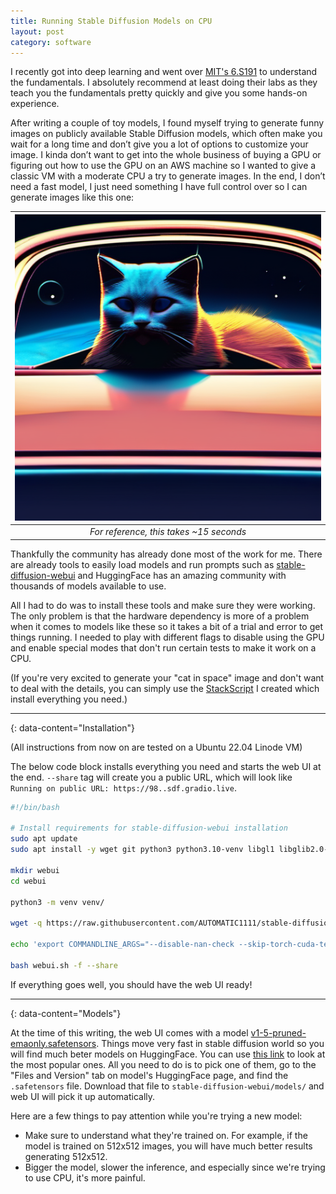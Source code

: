 ```yaml
---
title: Running Stable Diffusion Models on CPU
layout: post
category: software
---
```


I recently got into deep learning and went over <a href="https://www.youtube.com/watch?v=QDX-1M5Nj7s&list=PLtBw6njQRU-rwp5__7C0oIVt26ZgjG9NI" target="_BLANK">MIT's 6.S191</a> to understand the fundamentals. I absolutely recommend at least doing their labs as they teach you the fundamentals pretty quickly and give you some hands-on experience.

After writing a couple of toy models, I found myself trying to generate funny images on publicly available Stable Diffusion models, which often make you wait for a long time and don’t give you a lot of options to customize your image. I kinda don’t want to get into the whole business of buying a GPU or figuring out how to use the GPU on an AWS machine so I wanted to give a classic VM with a moderate CPU a try to generate images. In the end, I don’t need a fast model, I just need something I have full control over so I can generate images like this one:

| ![Astronout cat? sort of](assets/images/astronout-cat.png) |
|:--:| 
| *For reference, this takes ~15 seconds* |

Thankfully the community has already done most of the work for me. There are already tools to easily load models and run prompts such as <a href="https://github.com/AUTOMATIC1111/stable-diffusion-webui">stable-diffusion-webui</a> and HuggingFace has an amazing community with thousands of models available to use.

All I had to do was to install these tools and make sure they were working. The only problem is that the hardware dependency is more of a problem when it comes to models like these so it takes a bit of a trial and error to get things running. I needed to play with different flags to disable using the GPU and enable special modes that don't run certain tests to make it work on a CPU.

(If you're very excited to generate your "cat in space" image and don't want to deal with the details, you can simply use the <a href="https://cloud.linode.com/stackscripts/1241119">StackScript</a> I created which install everything you need.)

---
{: data-content="Installation"}

(All instructions from now on are tested on a Ubuntu 22.04 Linode VM)

The below code block installs everything you need and starts the web UI at the end. `--share` tag will create you a public URL, which will look like `Running on public URL: https://98..sdf.gradio.live`.

 
```bash
#!/bin/bash

# Install requirements for stable-diffusion-webui installation
sudo apt update
sudo apt install -y wget git python3 python3.10-venv libgl1 libglib2.0-0

mkdir webui
cd webui

python3 -m venv venv/

wget -q https://raw.githubusercontent.com/AUTOMATIC1111/stable-diffusion-webui/master/webui.sh

echo 'export COMMANDLINE_ARGS="--disable-nan-check --skip-torch-cuda-test --upcast-sampling --no-half-vae --no-half --use-cpu SD GFPGAN BSRGAN ESRGAN SCUNet CodeFormer --all"' >> webui-user.sh

bash webui.sh -f --share
```

If everything goes well, you should have the web UI ready! 

---
{: data-content="Models"}

At the time of this writing, the web UI comes with a model <a href="https://huggingface.co/runwayml/stable-diffusion-v1-5">v1-5-pruned-emaonly.safetensors</a>. Things move very fast in stable diffusion world so you will find much beter models on HuggingFace. You can use <a href="https://huggingface.co/models?pipeline_tag=text-to-image&sort=trending">this link</a> to look at the most popular ones. All you need to do is to pick one of them, go to the "Files and Version" tab on model's HuggingFace page, and find the `.safetensors` file. Download that file to `stable-diffusion-webui/models/` and web UI will pick it up automatically.

Here are a few things to pay attention while you're trying a new model:

- Make sure to understand what they're trained on. For example, if the model is trained on 512x512 images, you will have much better results generating 512x512.
- Bigger the model, slower the inference, and especially since we're trying to use CPU, it's more painful. 